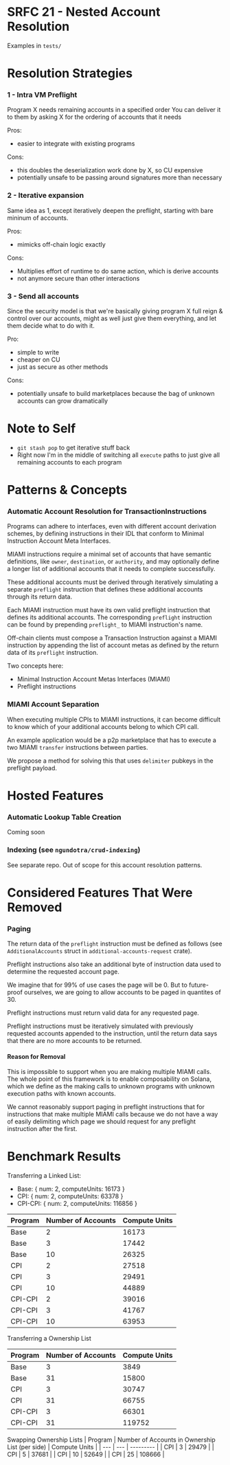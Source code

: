 # SRFC 21 - Nested Account Resolution

Examples in `tests/`


# Resolution Strategies

### 1 - Intra VM Preflight

Program X needs remaining accounts in a specified order
You can deliver it to them by asking X for the ordering of accounts that it needs

Pros: 
- easier to integrate with existing programs


Cons: 
- this doubles the deserialization work done by X, so CU expensive
- potentially unsafe to be passing around signatures more than necessary

### 2 - Iterative expansion

Same idea as 1, except iteratively deepen the preflight, starting with bare mininum of accounts.

Pros:
- mimicks off-chain logic exactly

Cons:
- Multiplies effort of runtime to do same action, which is derive accounts
- not anymore secure than other interactions

### 3 - Send all accounts

Since the security model is that we're basically giving program X full reign & control over our accounts,
might as well just give them everything, and let them decide what to do with it.

Pro:
- simple to write
- cheaper on CU
- just as secure as other methods

Cons:
- potentially unsafe to build marketplaces because the bag of unknown accounts can grow dramatically


# Note to Self

- `git stash pop` to get iterative stuff back
- Right now I'm in the middle of switching all `execute` paths to just give all remaining accounts to each program

# Patterns & Concepts

### Automatic Account Resolution for TransactionInstructions

Programs can adhere to interfaces, even with different account derivation schemes,
 by defining instructions in their IDL that conform to Minimal Instruction Account
 Meta Interfaces.

 MIAMI instructions require a minimal set of accounts that have semantic definitions, like `owner`, `destination`, or `authority`, and may optionally define a longer list of additional accounts that it needs to complete successfully.

 These additional accounts must be derived through iteratively simulating a separate `preflight` instruction that defines these additional accounts through its return data. 

 Each MIAMI instruction must have its own valid preflight instruction that defines its additional accounts. The corresponding `preflight` instruction can be found by prepending `preflight_` to MIAMI instruction's name.

 Off-chain clients must compose a Transaction Instruction against a MIAMI instruction by appending the list of account metas as defined by the return data of its `preflight` instruction.


Two concepts here:
- Minimal Instruction Account Metas Interfaces (MIAMI)
- Preflight instructions

### MIAMI Account Separation

When executing multiple CPIs to MIAMI instructions, 
it can become difficult to know which of your additional accounts
belong to which CPI call.

An example application would be a p2p marketplace that has to execute a
two MIAMI `transfer` instructions between parties.

We propose a method for solving this that uses `delimiter` pubkeys 
in the preflight payload.

# Hosted Features

### Automatic Lookup Table Creation

Coming soon

### Indexing (see `ngundotra/crud-indexing`)

See separate repo. Out of scope for this account resolution patterns.

# Considered Features That Were Removed

### Paging

The return data of the `preflight` instruction must be defined as follows (see `AdditionalAccounts` struct in `additional-accounts-request` crate).

Preflight instructions also take an additional byte of instruction data used to determine the requested account page. 

We imagine that for 99% of use cases the page will be 0. But to future-proof ourselves, we are going to allow accounts to be paged in quantites of 30.

Preflight instructions must return valid data for any requested page. 

Preflight instructions must be iteratively simulated with previously 
requested accounts appended to the instruction, until the return data says that
there are no more accounts to be returned.

#### Reason for Removal

This is impossible to support when you are making multiple MIAMI calls. 
The whole point of this framework is to enable composability on Solana, which we define
as the making calls to unknown programs with unknown execution paths with known accounts.

We cannot reasonably support paging in preflight instructions that for instructions that make 
multiple MIAMI calls because we do not have a way of easily delimiting which page we
should request for any preflight instruction after the first.



# Benchmark Results

Transferring a Linked List:
- Base: { num: 2, computeUnits: 16173 }
- CPI: { num: 2, computeUnits: 63378 }
- CPI-CPI: { num: 2, computeUnits: 116856 }

| Program | Number of Accounts | Compute Units |
| --- | ---- | ---- |
| Base | 2 | 16173 |
| Base | 3 | 17442 |
| Base | 10 | 26325 |
| CPI | 2 | 27518 |
| CPI | 3 | 29491 |
| CPI | 10 | 44889 |
| CPI-CPI | 2 | 39016 |
| CPI-CPI | 3 | 41767 |
| CPI-CPI | 10 | 63953 |

Transferring a Ownership List

| Program | Number of Accounts | Compute Units |
| --- | ---- | ---- |
| Base | 3 | 3849 |
| Base | 31 | 15800 |
| CPI | 3 | 30747 |
| CPI | 31 | 66755 |
| CPI-CPI | 3 | 66301 |
| CPI-CPI | 31 | 119752 |


Swapping Ownership Lists
| Program | Number of Accounts in Ownership List (per side) | Compute Units |
| ---       | ---                                   | ---------      |
| CPI       | 3                                     | 29479          |
| CPI       | 5                                     | 37681          |
| CPI       | 10                                    | 52649          |
| CPI       | 25                                    | 108666         |